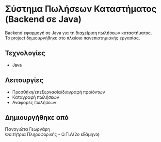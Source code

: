 # Σύστημα Πωλήσεων Καταστήματος (Backend σε Java)

Backend εφαρμογή σε Java για τη διαχείριση πωλήσεων καταστήματος. Το project δημιουργήθηκε στο πλαίσιο πανεπιστημιακής εργασίας.

## Τεχνολογίες
- Java

## Λειτουργίες
- Προσθήκη/επεξεργασία/διαγραφή προϊόντων
- Καταγραφή πωλήσεων
- Αναφορές πωλήσεων


## Δημιουργήθηκε από
Παναγιώτα Γεωργάρη  
Φοιτήτρια Πληροφορικής - Ο.Π.Α(2ο εξάμηνο)
